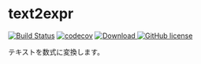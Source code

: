 # text2expr

[![Build Status](https://travis-ci.org/javecs/text2expr.svg?branch=master)](https://travis-ci.org/javecs/text2expr) 
[![codecov](https://codecov.io/gh/javecs/text2expr/branch/master/graph/badge.svg)](https://codecov.io/gh/javecs/text2expr) 
[![Download](https://api.bintray.com/packages/javecs/tools/text2expr/images/download.svg) ](https://bintray.com/javecs/tools/text2expr/_latestVersion)
[![GitHub license](https://img.shields.io/github/license/mashape/apistatus.svg)](https://github.com/javecs/text2expr/blob/master/LICENSE)

テキストを数式に変換します。
